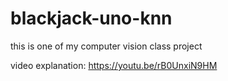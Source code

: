 # blackjack-uno-knn

this is one of my computer vision class project

video explanation: https://youtu.be/rB0UnxiN9HM
